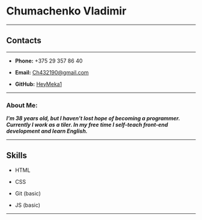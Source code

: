 # Chumachenko Vladimir

---

## Contacts

---
+ **Phone:** +375 29 357 86 40

+ **Email:** Ch432190@gmail.com

+ **GitHub:** [HeyMeka1](https://github.com/HeyMeka1)
___


### About Me:


***I'm 38 years old, but I haven't lost hope of becoming a programmer. Currently I work as a tiler. In my free time I self-teach front-end development and learn English.***

___


## Skills

+ HTML

+ CSS

+ Git (basic)

+ JS (basic)

___
